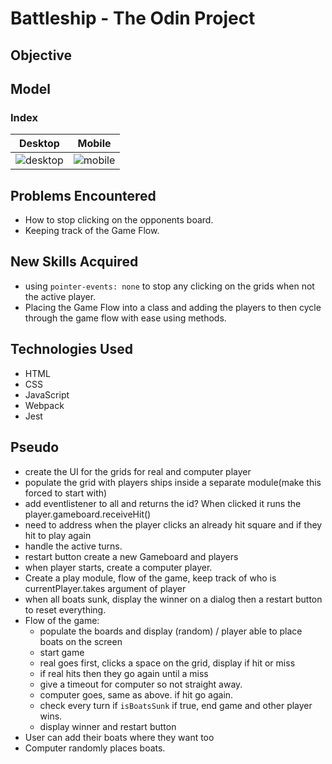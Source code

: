 # Battleship - The Odin Project

## Objective

## Model

### Index

| Desktop      | Mobile      |
| ------------ | ----------- |
| ![desktop]() | ![mobile]() |

## Problems Encountered

- How to stop clicking on the opponents board.
- Keeping track of the Game Flow.

## New Skills Acquired

- using `pointer-events: none` to stop any clicking on the grids when not the active player.
- Placing the Game Flow into a class and adding the players to then cycle through the game flow with ease using methods.

## Technologies Used

- HTML
- CSS
- JavaScript
- Webpack
- Jest

## Pseudo

- create the UI for the grids for real and computer player
- populate the grid with players ships inside a separate module(make this forced to start with)
- add eventlistener to all <td> and returns the id? When clicked it runs the player.gameboard.receiveHit()
- need to address when the player clicks an already hit square and if they hit to play again
- handle the active turns.
- restart button create a new Gameboard and players
- when player starts, create a computer player.
- Create a play module, flow of the game, keep track of who is currentPlayer.takes argument of player
- when all boats sunk, display the winner on a dialog then a restart button to reset everything.
- Flow of the game:
  - populate the boards and display (random) / player able to place boats on the screen
  - start game
  - real goes first, clicks a space on the grid, display if hit or miss
  - if real hits then they go again until a miss
  - give a timeout for computer so not straight away.
  - computer goes, same as above. if hit go again.
  - check every turn if `isBoatsSunk` if true, end game and other player wins.
  - display winner and restart button
- User can add their boats where they want too
- Computer randomly places boats.
